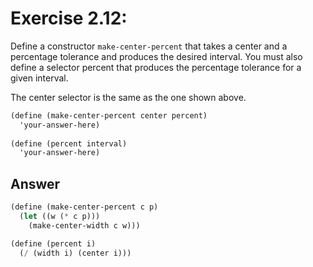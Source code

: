 # Exercise 2.12: 

Define a constructor `make-center-percent` that takes a center and a percentage tolerance and produces the desired interval. 
You must also define a selector percent that produces the percentage tolerance for a given interval. 

The center selector is the same as the one shown above.

```scheme
(define (make-center-percent center percent)
  'your-answer-here)
 
(define (percent interval)
  'your-answer-here)

```

## Answer
```scheme
(define (make-center-percent c p)
  (let ((w (* c p)))
    (make-center-width c w)))

(define (percent i)
  (/ (width i) (center i)))
```